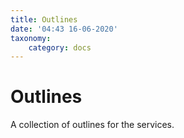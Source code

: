 ```yaml
---
title: Outlines
date: '04:43 16-06-2020'
taxonomy:
    category: docs
---
```


# Outlines

A collection of outlines for the services.